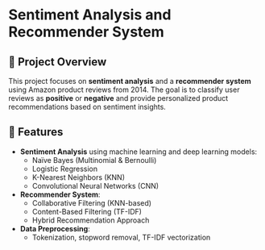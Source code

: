 # Sentiment Analysis and Recommender System  

## 📌 Project Overview  
This project focuses on **sentiment analysis** and a **recommender system** using Amazon product reviews from 2014. The goal is to classify user reviews as **positive** or **negative** and provide personalized product recommendations based on sentiment insights.  

## 🚀 Features  
- **Sentiment Analysis** using machine learning and deep learning models:
  - Naïve Bayes (Multinomial & Bernoulli)
  - Logistic Regression
  - K-Nearest Neighbors (KNN)
  - Convolutional Neural Networks (CNN)  
- **Recommender System**:
  - Collaborative Filtering (KNN-based)
  - Content-Based Filtering (TF-IDF)
  - Hybrid Recommendation Approach  
- **Data Preprocessing**:
  - Tokenization, stopword removal, TF-IDF vectorization  

